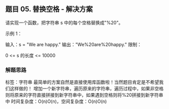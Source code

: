 ## 题目 05. 替换空格 - 解决方案

请实现一个函数，把字符串 s 中的每个空格替换成"%20"。

示例 1：


输入：s = "We are happy."
输出："We%20are%20happy."
限制：

0 <= s 的长度 <= 10000

### 解题思路
标签：字符串
最简单的方案自然是直接使用库函数啦！当然题目肯定是不希望我们这样做的！
增加一个新字符串，遍历原来的字符串，遍历过程中，如果非空格则将原来的字符直接拼接到新字符串中，如果遇到空格则将%20拼接到新字符串中
时间复杂度：O(n)O(n)，空间复杂度：O(n)O(n)
